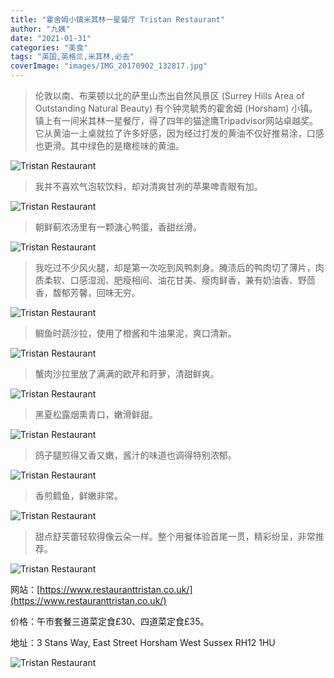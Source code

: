 ```yaml
---
title: "霍舍姆小镇米其林一星餐厅 Tristan Restaurant"
author: "九姨"
date: "2021-01-31"
categories: "美食"
tags: "英国,英格兰,米其林,必去"
coverImage: "images/IMG_20170902_132817.jpg"
---
```


>伦敦以南、布莱顿以北的萨里山杰出自然风景区 (Surrey Hills Area of Outstanding Natural Beauty) 有个钟灵毓秀的霍舍姆 (Horsham) 小镇。镇上有一间米其林一星餐厅，得了四年的猫途鹰Tripadvisor网站卓越奖。它从黄油一上桌就拉了许多好感，因为经过打发的黄油不仅好推易涂，口感也更滑。其中绿色的是橄榄味的黄油。

![Tristan Restaurant](images/IMG_20170902_131133.jpg)

>我并不喜欢气泡软饮料，却对清爽甘冽的苹果啤青眼有加。

![Tristan Restaurant](images/IMG_20170902_133723.jpg)

>朝鲜蓟浓汤里有一颗溏心鸭蛋，香甜丝滑。

![Tristan Restaurant](images/IMG_20170902_131555.jpg)

>我吃过不少风火腿，却是第一次吃到风鸭刺身。腌渍后的鸭肉切了薄片，肉质柔软、口感湿润、肥瘦相间、油花甘美、瘦肉鲜香，兼有奶油香、野茴香，馥郁芳馨，回味无穷。

![Tristan Restaurant](images/IMG_20170902_132817.jpg)

>鲷鱼时蔬沙拉，使用了橙酱和牛油果泥，爽口清新。

![Tristan Restaurant](images/IMG_20170902_132821.jpg)

>蟹肉沙拉里放了满满的欧芹和莳萝，清甜鲜爽。

![Tristan Restaurant](images/IMG_20170902_141055.jpg)

>黑夏松露烟熏青口，嫩滑鲜甜。

![Tristan Restaurant](images/IMG_20170902_141143.jpg)

>鸽子腿煎得又香又嫩，酱汁的味道也调得特别浓郁。

![Tristan Restaurant](images/IMG_20170902_143939.jpg)

>香煎鳕鱼，鲜嫩非常。

![Tristan Restaurant](images/IMG_20170902_143952.jpg)

>甜点舒芙蕾轻软得像云朵一样。整个用餐体验首尾一贯，精彩纷呈，非常推荐。

![Tristan Restaurant](images/IMG_20170902_151852.jpg)


网站：[https://www.restauranttristan.co.uk/](https://www.restauranttristan.co.uk/)

价格：午市套餐三道菜定食£30、四道菜定食£35。

地址：3 Stans Way, East Street Horsham West Sussex RH12 1HU

![Tristan Restaurant](images/tristan.jpg)